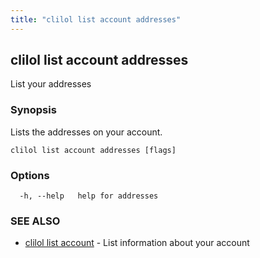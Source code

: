 ```yaml
---
title: "clilol list account addresses"
---
```

## clilol list account addresses

List your addresses

### Synopsis

Lists the addresses on your account.

```
clilol list account addresses [flags]
```

### Options

```
  -h, --help   help for addresses
```

### SEE ALSO

* [clilol list account](clilol_list_account.md)	 - List information about your account

